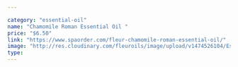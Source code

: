 ```yaml
---

category: "essential-oil"
name: "Chamomile Roman Essential Oil "
price: "$6.50"
link: "https://www.spaorder.com/fleur-chamomile-roman-essential-oil/"
image: "http://res.cloudinary.com/fleuroils/image/upload/v1474526104/Essential%20Oil/chamomile.jpg"
type: 
---
```


